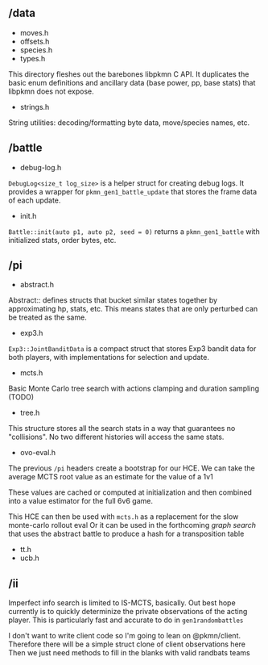 ## /data

* moves.h
* offsets.h
* species.h
* types.h

This directory fleshes out the barebones libpkmn C API. It duplicates the basic enum definitions and ancillary data (base power, pp, base stats) that libpkmn does not expose.

* strings.h

String utilities: decoding/formatting byte data, move/species names, etc.

## /battle

* debug-log.h

`DebugLog<size_t log_size>` is a helper struct for creating debug logs. It provides a wrapper for `pkmn_gen1_battle_update` that stores the frame data of each update.

* init.h

`Battle::init(auto p1, auto p2, seed = 0)` returns a `pkmn_gen1_battle` with initialized stats, order bytes, etc.

## /pi

* abstract.h

Abstract:: defines structs that bucket similar states together by approximating hp, stats, etc.
This means states that are only perturbed can be treated as the same.

* exp3.h

`Exp3::JointBanditData` is a compact struct that stores Exp3 bandit data for both players, with implementations for selection and update.

* mcts.h

Basic Monte Carlo tree search with actions clamping and duration sampling (TODO)

* tree.h

This structure stores all the search stats in a way that guarantees no "collisions". No two different histories will access the same stats.

* ovo-eval.h

The previous `/pi` headers create a bootstrap for our HCE. We can take the average MCTS root value as an estimate for the value of a 1v1

These values are cached or computed at initialization and then combined into a value estimator for the full 6v6 game.

This HCE can then be used with `mcts.h` as a replacement for the slow monte-carlo rollout eval
Or it can be used in the forthcoming *graph search* that uses the abstract battle to produce a hash for a transposition table

* tt.h
* ucb.h

## /ii

Imperfect info search is limited to IS-MCTS, basically. Out best hope currently is to quickly determinize the private observations of the acting player. This is particularly fast and accurate to do in `gen1randombattles`

I don't want to write client code so I'm going to lean on @pkmn/client. Therefore there will be a simple struct clone of client observations here
Then we just need methods to fill in the blanks with valid randbats teams
